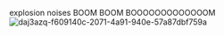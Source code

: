 explosion noises BOOM BOOM BOOOOOOOOOOOOOM
 ![daj3azq-f609140c-2071-4a91-940e-57a87dbf759a](https://github.com/CHECKOUTTHISCLOWNNOSE/CHECKOUTTHISCLOWNNOSE/assets/124318937/0ff21fcb-bc12-4fdd-8d40-c6de8d275ed8) 

